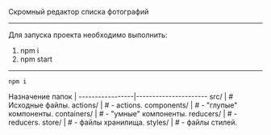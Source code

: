 Скромный редактор списка фотографий
***
Для запуска проекта необходимо выполнить:
1. npm i
2. npm start
***
```
npm i
```
Назначение папок |
-----------------|----------------------
src/             |   # Исходные файлы.
  actions/       |   # - actions.
  components/    |   # - "глупые" компоненты.
  containers/    |   # - "умные" компоненты.
  reducers/      |   # - reducers.
  store/         |   # - файлы хранилища.
  styles/        |   # - файлы стилей.
